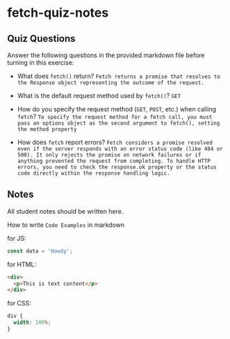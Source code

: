 # fetch-quiz-notes

## Quiz Questions

Answer the following questions in the provided markdown file before turning in this exercise:

- What does `fetch()` return?
  `Fetch returns a promise that resolves to the Response object representing the outcome of the request.`

- What is the default request method used by `fetch()`?
  `GET`

- How do you specify the request method (`GET`, `POST`, etc.) when calling `fetch`?
  `To specify the request method for a fetch call, you must pass an options object as the second argument to fetch(), setting the method property`

- How does `fetch` report errors?
  `Fetch considers a promise resolved even if the server responds with an error status code (like 404 or 500). It only rejects the promise on network failures or if anything prevented the request from completing. To handle HTTP errors, you need to check the response.ok property or the status code directly within the response handling logic.`

## Notes

All student notes should be written here.

How to write `Code Examples` in markdown

for JS:

```javascript
const data = 'Howdy';
```

for HTML:

```html
<div>
  <p>This is text content</p>
</div>
```

for CSS:

```css
div {
  width: 100%;
}
```
